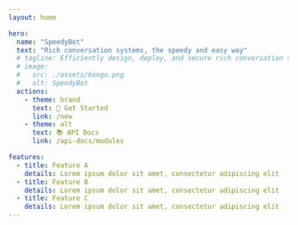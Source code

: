 ```yaml
---
layout: home

hero:
  name: "SpeedyBot"
  text: "Rich conversation systems, the speedy and easy way"
  # tagline: Efficiently design, deploy, and secure rich conversation systems in enterprises and large teams
  # image:
  #   src: ./assets/bongo.png
  #   alt: SpeedyBot
  actions:
    - theme: brand
      text: 🚀 Get Started
      link: /new
    - theme: alt
      text: 📚 API Docs
      link: /api-docs/modules

features:
  - title: Feature A
    details: Lorem ipsum dolor sit amet, consectetur adipiscing elit
  - title: Feature B
    details: Lorem ipsum dolor sit amet, consectetur adipiscing elit
  - title: Feature C
    details: Lorem ipsum dolor sit amet, consectetur adipiscing elit
---
```


